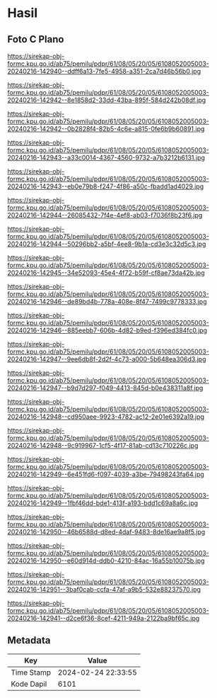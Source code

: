 # Hasil

## Foto C Plano

https://sirekap-obj-formc.kpu.go.id/ab75/pemilu/pdpr/61/08/05/20/05/6108052005003-20240216-142940--ddff6a13-7fe5-4958-a351-2ca7d46b56b0.jpg

https://sirekap-obj-formc.kpu.go.id/ab75/pemilu/pdpr/61/08/05/20/05/6108052005003-20240216-142942--8e1858d2-33dd-43ba-895f-584d242b08df.jpg

https://sirekap-obj-formc.kpu.go.id/ab75/pemilu/pdpr/61/08/05/20/05/6108052005003-20240216-142942--0b2828f4-82b5-4c6e-a815-0fe6b9b60891.jpg

https://sirekap-obj-formc.kpu.go.id/ab75/pemilu/pdpr/61/08/05/20/05/6108052005003-20240216-142943--a33c0014-4367-4560-9732-a7b3212b6131.jpg

https://sirekap-obj-formc.kpu.go.id/ab75/pemilu/pdpr/61/08/05/20/05/6108052005003-20240216-142943--eb0e79b8-f247-4f86-a50c-fbadd1ad4029.jpg

https://sirekap-obj-formc.kpu.go.id/ab75/pemilu/pdpr/61/08/05/20/05/6108052005003-20240216-142944--26085432-7f4e-4ef8-ab03-f7036f8b23f6.jpg

https://sirekap-obj-formc.kpu.go.id/ab75/pemilu/pdpr/61/08/05/20/05/6108052005003-20240216-142944--50296bb2-a5bf-4ee8-9b1a-cd3e3c32d5c3.jpg

https://sirekap-obj-formc.kpu.go.id/ab75/pemilu/pdpr/61/08/05/20/05/6108052005003-20240216-142945--34e52093-45e4-4f72-b59f-cf8ae73da42b.jpg

https://sirekap-obj-formc.kpu.go.id/ab75/pemilu/pdpr/61/08/05/20/05/6108052005003-20240216-142946--de89bd4b-778a-408e-8f47-7499c9778333.jpg

https://sirekap-obj-formc.kpu.go.id/ab75/pemilu/pdpr/61/08/05/20/05/6108052005003-20240216-142946--885eebb7-606b-4d82-b9ed-f396ed384fc0.jpg

https://sirekap-obj-formc.kpu.go.id/ab75/pemilu/pdpr/61/08/05/20/05/6108052005003-20240216-142947--9ee6db8f-2d2f-4c73-a000-5b648ea306d3.jpg

https://sirekap-obj-formc.kpu.go.id/ab75/pemilu/pdpr/61/08/05/20/05/6108052005003-20240216-142947--b9d7d297-f049-4413-845d-b0e438311a8f.jpg

https://sirekap-obj-formc.kpu.go.id/ab75/pemilu/pdpr/61/08/05/20/05/6108052005003-20240216-142948--cd950aee-9923-4782-ac12-2e01e6392a19.jpg

https://sirekap-obj-formc.kpu.go.id/ab75/pemilu/pdpr/61/08/05/20/05/6108052005003-20240216-142948--9c919967-1cf5-4f17-81ab-cd13c710226c.jpg

https://sirekap-obj-formc.kpu.go.id/ab75/pemilu/pdpr/61/08/05/20/05/6108052005003-20240216-142949--6e451fd6-f097-4039-a3be-79498243fa64.jpg

https://sirekap-obj-formc.kpu.go.id/ab75/pemilu/pdpr/61/08/05/20/05/6108052005003-20240216-142949--1fbf46dd-bde1-413f-a193-bdd1c69a8a6c.jpg

https://sirekap-obj-formc.kpu.go.id/ab75/pemilu/pdpr/61/08/05/20/05/6108052005003-20240216-142950--46b6588d-d8ed-4daf-9483-8de16ae9a8f5.jpg

https://sirekap-obj-formc.kpu.go.id/ab75/pemilu/pdpr/61/08/05/20/05/6108052005003-20240216-142950--e60d914d-ddb0-4210-84ac-16a55b10075b.jpg

https://sirekap-obj-formc.kpu.go.id/ab75/pemilu/pdpr/61/08/05/20/05/6108052005003-20240216-142951--3baf0cab-ccfa-47af-a9b5-532e88237570.jpg

https://sirekap-obj-formc.kpu.go.id/ab75/pemilu/pdpr/61/08/05/20/05/6108052005003-20240216-142941--d2ce6f36-8cef-4211-949a-2122ba9bf65c.jpg


## Metadata

| Key        | Value               |
| ---------- | ------------------- |
| Time Stamp | 2024-02-24 22:33:55 |
| Kode Dapil | 6101                |



